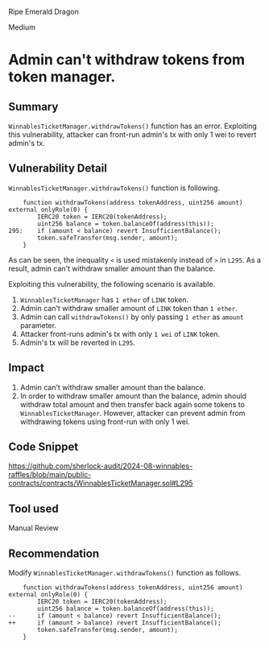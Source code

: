 Ripe Emerald Dragon

Medium

# Admin can't withdraw tokens from token manager.

## Summary
`WinnablesTicketManager.withdrawTokens()` function has an error.
Exploiting this vulnerability, attacker can front-run admin's tx with only 1 wei to revert admin's tx.

## Vulnerability Detail
`WinnablesTicketManager.withdrawTokens()` function is following.
```solidity
    function withdrawTokens(address tokenAddress, uint256 amount) external onlyRole(0) {
        IERC20 token = IERC20(tokenAddress);
        uint256 balance = token.balanceOf(address(this));
295:    if (amount < balance) revert InsufficientBalance();
        token.safeTransfer(msg.sender, amount);
    }
```
As can be seen, the inequality `<` is used mistakenly instead of `>` in `L295`.
As a result, admin can't withdraw smaller amount than the balance.

Exploiting this vulnerability, the following scenario is available.
1. `WinnablesTicketManager` has `1 ether` of `LINK` token.
2. Admin can't withdraw smaller amount of `LINK` token than `1 ether`.
2. Admin can call `withdrawTokens()` by only passing `1 ether` as `amount` parameter.
3. Attacker front-runs admin's tx with only `1 wei` of `LINK` token.
4. Admin's tx will be reverted in `L295`.

## Impact
1. Admin can't withdraw smaller amount than the balance.
2. In order to withdraw smaller amount than the balance, admin should withdraw total amount and then transfer back again some tokens to `WinnablesTicketManager`.
However, attacker can prevent admin from withdrawing tokens using front-run with only 1 wei.

## Code Snippet
https://github.com/sherlock-audit/2024-08-winnables-raffles/blob/main/public-contracts/contracts/WinnablesTicketManager.sol#L295

## Tool used

Manual Review

## Recommendation
Modify `WinnablesTicketManager.withdrawTokens()` function as follows.
```solidity
    function withdrawTokens(address tokenAddress, uint256 amount) external onlyRole(0) {
        IERC20 token = IERC20(tokenAddress);
        uint256 balance = token.balanceOf(address(this));
--      if (amount < balance) revert InsufficientBalance();
++      if (amount > balance) revert InsufficientBalance();
        token.safeTransfer(msg.sender, amount);
    }
```